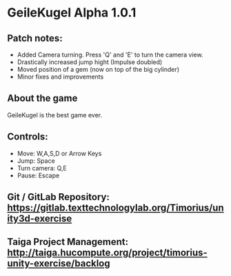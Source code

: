 # GeileKugel Alpha 1.0.1

## Patch notes:

* Added Camera turning. Press 'Q' and 'E' to turn the camera view.
* Drastically increased jump hight (Impulse doubled)
* Moved position of a gem (now on top of the big cylinder)
* Minor fixes and improvements

## About the game
 
GeileKugel is the best game ever.
 
 
## Controls:
 
- Move: W,A,S,D or Arrow Keys
- Jump: Space
- Turn camera: Q,E 
- Pause: Escape

## Git / GitLab Repository: https://gitlab.texttechnologylab.org/Timorius/unity3d-exercise

## Taiga Project Management: http://taiga.hucompute.org/project/timorius-unity-exercise/backlog

